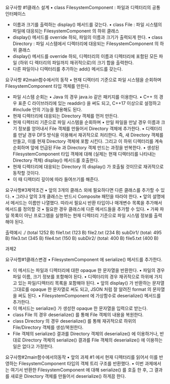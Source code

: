 요구사항 #1 클래스 설계
• class FilesystemComponent : 파일과 디렉터리의 공통 인터페이스
- 이름과 크기를 출력하는 display() 메서드를 갖는다.
• class File : 파일 시스템의 파일에 대응되는 FilesystemComponent 의 하위 클래스
- display() 메서드를 override 하되, 파일의 이름과 크기가 출력되게 한다.
• class Directory : 파일 시스템에서 디렉터리에 대응되는 FilesystemComponent 의 하
위 클래스
- display() 메서드를 override 하되, 디렉터리의 이름과 디렉터리에 포함된 모든 파일 (하위 디
렉터리의 파일까지 재귀적으로)의 크기 합을 출력한다.
- 다른 파일이나 디렉터리를 추가하는 add() 메서드를 갖는다.

요구사항 #2 main 함수에서의 동작
• 현재 디렉터리 기준으로 파일 시스템을 순회하며 FilesystemComponent 타입 객체를 만든다.
- 파일 시스템 순회는
• Java 의 경우 java.io 같은 패키지를 이용한다.
• C++ 의 경우 표준 C 라이브러리에 있는 readdir() 을 써도 되고,
C++17 이상으로 설정하고 #include <filesystem> 안의 기능을 활용해도 된다.
- 현재 디렉터리에 대응되는 Directory 객체를 먼저 만든다.
- 현재 디렉터리 기준으로 파일 시스템을 순회하며
• 만일 파일을 만날 경우 이름과 크기 정보를 얻어내서 File 객체를 만들어서 Directory 객체에 추가한다.
• 디렉터리를 만날 경우 DFS 방식을 이용해서 재귀적으로 처리한다.
즉, 새 Directory 객체를 만들고, 이를 현재 Directory 객체에 포함 시킨다.
그리고 이 하위 디렉터리를 계속 순회하며 앞에 언급된 File 과 Directory 객체 만드는 과정을 반복한다.
• 생성된 FilesystemComponent 타입 객체에 대해 (실제는 현재 디렉터리를 나타내는 Directory 객체)
display() 메서드를 호출한다.
- 현재 디렉터리에 대응되는 Directory 의 display() 가 호출될 것이므로 재귀적으로 동작할 것이다.
- 이 때 디렉터리 깊이에 따라 들여쓰기를 해준다.

요구사항 #3 제약 조건
• 앞의 3개의 클래스 외에 필요하다면 다른 클래스를 추가할 수 있다.
• 그러나 앞의 3개 클래스는 반드시 Composite 패턴을 따라야 한다.
• 앞의 설명에서 메서드는 이름만 나열했다.
따라서 필요시 반환 타입이나 매개변수 목록을 추가해서 메서드를 정의할 것
• 필요한 경우 클래스에 다른 메서드들을 추가할 수 있다.
• 가짜 파일 목록이 아닌
프로그램을 실행하는 현재 디렉터리 기준으로 파일 시스템 정보를 출력해야 된다.

출력 예시
./ (total 1252 B)
 file1.txt (123 B)
 file2.txt (234 B)
 subDir1/ (total: 495 B)
  file3.txt (345 B)
  file4.txt (150 B)
 subDir2/ (total: 400 B)
  file5.txt (400 B)


과제2

요구사항 #1 클래스 변경
• FilesystemComponent 에 serialize() 메서드를 추가한다.
- 이 메서드는 파일과 디렉터리에 대한 opaque 한 문자열을 반환한다.
• 파일의 경우 파일 이름, 크기 정보를 포함해야 된다.
• 디렉터리의 경우 재귀적으로 하위에 가지고 있는 파일/디렉터리 목록을 포함해야 된다.
• 앞의 display() 가 반환하는 문자열 그대로를 opaque 한 문자열로 써도 되고,
JSON 처럼 잘 알려진 format 의 문자열을 써도 된다.
• FilesystemComponent 에 가상함수로 deserialize() 메서드를 추가한다.
- 이 메서드는 serialize() 가 생성한 opaque 한 문자열을 입력으로 받는다.
- class File 의 경우 deserialize() 를 통해 File 객체의 내용을 복원한다.
- class Directory 의 경우 deserialize() 를 통해
재귀적으로 하위의 File/Directory 객체를 생성/복원한다.
- File 객체의 serialize() 결과를 Directory 객체의 deserialize() 에 이용하거나,
반대로 Directory 객체의 serialize() 결과를 File 객체의 deserialize() 에 이용하는 일은
없다고 가정한다.


요구사항 #2 main 함수에서의 동작
• 앞의 과제 #1 에서 현재 디렉터리를 읽어서 이를 반영하는
FilesystemComponent 타입의 객체 트리 구조를 반환했다.
• 이번 과제에서는 여기서 반환한 FilesystemComponent 에 대해 serialize() 를 호출 한 후,
그 결과를 새로운 Directory 객체를 만들어서 deserialize() 하게끔 한다.

